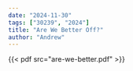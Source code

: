 ```yaml
---
date: "2024-11-30"
tags: ["30239", "2024"]
title: "Are We Better Off?"
author: "Andrew"
---
```


{{< pdf src="are-we-better.pdf" >}}
